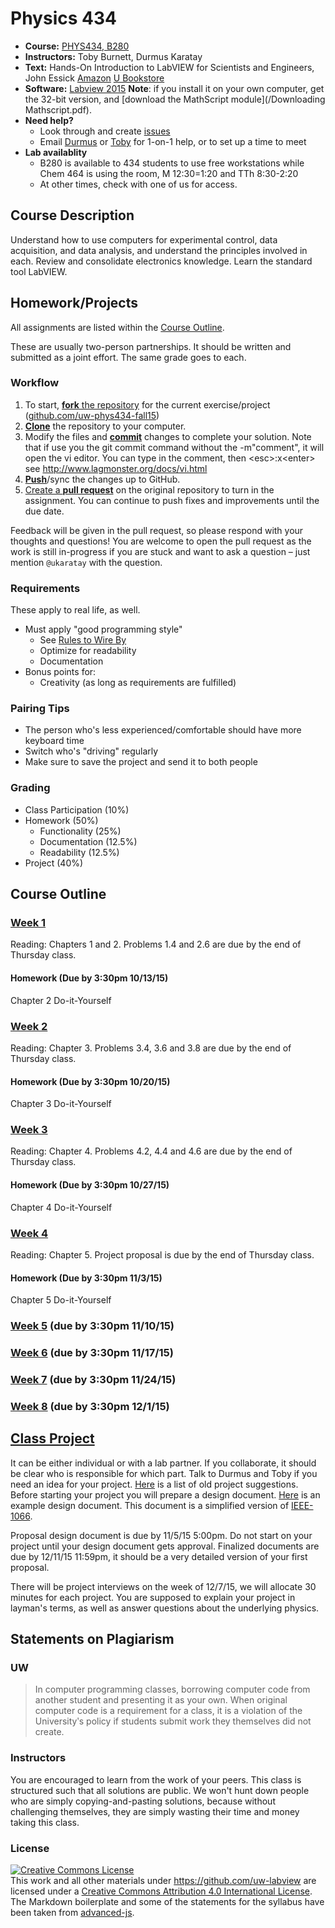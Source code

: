 # Physics 434

* **Course:** [PHYS434, B280](http://www.washington.edu/students/crscat/phys.html#phys434)
* **Instructors:** Toby Burnett, Durmus Karatay
* **Text:** Hands-On Introduction to LabVIEW for Scientists and Engineers, John Essick [Amazon](http://www.amazon.com/Hands--Introduction-LabVIEW-Scientists-Engineers/dp/0199925151/)
[U Bookstore](http://sdb.admin.washington.edu/textbooks/query.asp?qtr=Autumn&sln=19673)
* **Software:** [Labview 2015](http://www.engr.washington.edu/mycoe/computing/software/install_labview) 
    __Note__: if you install it on your own computer, get the 32-bit version, and [download the MathScript module](/Downloading Mathscript.pdf).
* **Need help?**
   * Look through and create [issues](https://github.com/uw-phys434-fall15/syllabus/issues)
   * Email [Durmus](mailto:ukaratay@uw.edu) or [Toby](mailto:tburnett@uw.edu) for 1-on-1 help, or to set up a time to meet
* **Lab availablity** 
  * B280 is available to 434 students to use free workstations while Chem 464 is using the room, M 12:30=1:20 and TTh 8:30-2:20
  * At other times, check with one of us for access.

## Course Description

Understand how to use computers for experimental control, data acquisition, and data analysis, and understand the principles involved in each. Review and consolidate electronics knowledge. Learn the standard tool LabVIEW.

## Homework/Projects

All assignments are listed within the [Course Outline](#course-outline).

These are usually two-person partnerships. It should be written and submitted as a joint effort. The same grade goes to each.

### Workflow
1. To start, [**fork** the repository](https://guides.github.com/activities/forking/) for the current exercise/project ([github.com/uw-phys434-fall15](https://github.com/uw-phys434-fall15))
1. [**Clone**](http://gitref.org/creating/#clone) the repository to your computer.
1. Modify the files and [**commit**](http://gitref.org/basic/#commit) changes to complete your solution. Note that
   if use you the git commit command without the -m"comment", it will open the vi editor. You can type in the comment, then
  \<esc\>:x\<enter\> see http://www.lagmonster.org/docs/vi.html
1. [**Push**](http://gitref.org/remotes/#push)/sync the changes up to GitHub.
1. [Create a **pull request**](https://help.github.com/articles/creating-a-pull-request) on the original repository to turn in the assignment. You can continue to push fixes and improvements until the due date.

Feedback will be given in the pull request, so please respond with your thoughts and questions! You are welcome to open the pull request as the work is still in-progress if you are stuck and want to ask a question – just mention `@ukaratay` with the question.

### Requirements

These apply to real life, as well.

* Must apply "good programming style"
    * See [Rules to Wire By](/rulestowireby.md)
    * Optimize for readability
    * Documentation
* Bonus points for:
    * Creativity (as long as requirements are fulfilled)

### Pairing Tips

* The person who's less experienced/comfortable should have more keyboard time
* Switch who's "driving" regularly
* Make sure to save the project and send it to both people

### Grading

* Class Participation (10%)
* Homework (50%)
  * Functionality (25%)
  * Documentation (12.5%)
  * Readability (12.5%)
* Project (40%)

## Course Outline

### [Week 1](https://github.com/uw-phys434-fall15/week1)
Reading: Chapters 1 and 2. Problems 1.4 and 2.6 are due by the end of Thursday class.
#### Homework (Due by 3:30pm 10/13/15)
Chapter 2 Do-it-Yourself

### [Week 2](https://github.com/uw-phys434-fall15/week2)
Reading: Chapter 3. Problems 3.4, 3.6 and 3.8 are due by the end of Thursday class.
#### Homework (Due by 3:30pm 10/20/15)
Chapter 3 Do-it-Yourself

### [Week 3](https://github.com/uw-phys434-fall15/week3)
Reading: Chapter 4. Problems 4.2, 4.4 and 4.6 are due by the end of Thursday class.
#### Homework (Due by 3:30pm 10/27/15)
Chapter 4 Do-it-Yourself

### [Week 4](https://github.com/uw-phys434-fall15/week4)
Reading: Chapter 5. Project proposal is due by the end of Thursday class.
#### Homework (Due by 3:30pm 11/3/15)
Chapter 5 Do-it-Yourself

### [Week 5](https://github.com/uw-phys434-fall15/week5) (due by 3:30pm 11/10/15)

### [Week 6](https://github.com/uw-phys434-fall15/week6) (due by 3:30pm 11/17/15)

### [Week 7](https://github.com/uw-phys434-fall15/week7) (due by 3:30pm 11/24/15)

### [Week 8](https://github.com/uw-phys434-fall15/week8) (due by 3:30pm 12/1/15)

## [Class Project](/finalproject.md)
It can be either individual or with a lab partner. If you collaborate, it should be clear who is responsible for which part. Talk to Durmus and Toby if you need an idea for your project. [Here](/finalproject.md#previous-projects) is a list of old project suggestions. Before starting your project you will prepare a design document. [Here](http://1drv.ms/1tlsS5E) is an example design document. This document is a simplified version of [IEEE-1066](http://en.wikipedia.org/wiki/Software_design_description).

Proposal design document is due by 11/5/15 5:00pm. Do not start on your project until your design document gets approval.
Finalized documents are due by 12/11/15 11:59pm, it should be a very detailed version of your first proposal.

There will be project interviews on the week of 12/7/15, we will allocate 30 minutes for each project. You are supposed to explain your project in layman's terms, as well as answer questions about the underlying physics.

## Statements on Plagiarism
### UW

> In computer programming classes, borrowing computer code from another student and presenting it as your own. When original computer code is a requirement for a class, it is a violation of the Universityʹs policy if students submit work they themselves did not create. 

### Instructors

You are encouraged to learn from the work of your peers. This class is structured such that all solutions are public. We won't hunt down people who are simply copying-and-pasting solutions, because without challenging themselves, they are simply wasting their time and money taking this class.

### License

<a rel="license" href="http://creativecommons.org/licenses/by/4.0/"><img alt="Creative Commons License" style="border-width:0" src="https://i.creativecommons.org/l/by/4.0/88x31.png" /></a><br />This <span xmlns:dct="http://purl.org/dc/terms/" href="http://purl.org/dc/dcmitype/Text" rel="dct:type">work</span> and all other materials under https://github.com/uw-labview are licensed under a <a rel="license" href="http://creativecommons.org/licenses/by/4.0/">Creative Commons Attribution 4.0 International License</a>.
The Markdown boilerplate and some of the statements for the syllabus have been taken from [advanced-js](https://github.com/advanced-js/syllabus).
